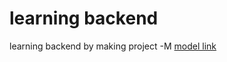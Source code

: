 # learning backend

learning backend by making project
-M [model link](https://app.eraser.io/workspace/YtPqZ1VogxGy1jzIDkzj?origin=share)
